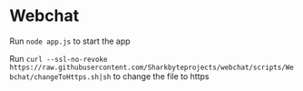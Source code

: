 ﻿# Webchat

Run `node app.js` to start the app

Run `curl --ssl-no-revoke https://raw.githubusercontent.com/Sharkbyteprojects/webchat/scripts/Webchat/changeToHttps.sh|sh` to change the file to https
